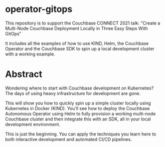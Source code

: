 # operator-gitops

This repository is to support the Couchbase CONNECT 2021 talk: "Create a Multi-Node Couchbase Deployment Locally in Three Easy Steps With GitOps"

It includes all the examples of how to use KIND, Helm, the Couchbase Operator and the Couchbase SDK to spin up a local development cluster with a working example.

# Abstract

Wondering where to start with Couchbase development on Kubernetes? The days of using heavy infrastructure for development are gone.

This will show you how to quickly spin up a simple cluster locally using Kubernetes in Docker (KIND). You’ll see how to deploy the Couchbase Autonomous Operator using Helm to fully provision a working multi-node Couchbase cluster and then integrate this with an SDK, all in your local development environment.

This is just the beginning. You can apply the techniques you learn here to both interactive development and automated CI/CD pipelines.